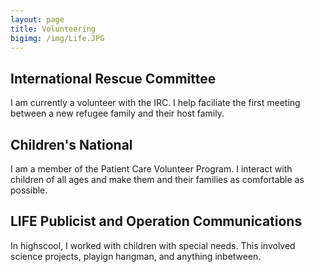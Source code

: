 ```yaml
---
layout: page
title: Volunteering
bigimg: /img/Life.JPG
---
```


## International Rescue Committee
I am currently a volunteer with the IRC. I help faciliate the first meeting between a new refugee family and their host family. 

## Children's National

I am a member of the Patient Care Volunteer Program. I interact with children of all ages and make them and their families as comfortable as possible.

## LIFE Publicist and Operation Communications
In highscool, I worked with children with special needs. This involved science projects, playign hangman, and anything inbetween. 
